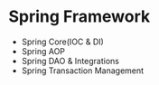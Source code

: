 # Spring Framework

- Spring Core(IOC & DI)
- Spring AOP
- Spring DAO & Integrations
- Spring Transaction Management

